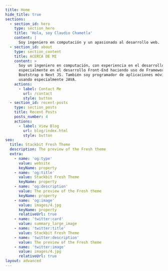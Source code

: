 ```yaml
---
title: Home
hide_title: true
sections:
  - section_id: hero
    type: section_hero
    title: 'Hola, soy Claudio Chametla'
    content: |
      Soy ingeniero en computación y un apasionado al desarrollo web.
  - section_id: about
    type: section_content
    title: ACERCA DE MI
    content: >
      Soy un ingeniero en computación, con experiencia en el desarrollo web,
      especialmente en el desarrollo Front-End haciendo uso de Frameworks como
      Bootstrap o Next JS. También soy programador de aplicaciones móviles
      usando especialmente JAVA.
    actions:
      - label: Contact Me
        url: /contact
        style: button
  - section_id: recent-posts
    type: section_posts
    title: Recent Posts
    posts_number: 4
    actions:
      - label: View Blog
        url: blog/index.html
        style: button
seo:
  title: Stackbit Fresh Theme
  description: The preview of the Fresh theme
  extra:
    - name: 'og:type'
      value: website
      keyName: property
    - name: 'og:title'
      value: Stackbit Fresh Theme
      keyName: property
    - name: 'og:description'
      value: The preview of the Fresh theme
      keyName: property
    - name: 'og:image'
      value: images/4.jpg
      keyName: property
      relativeUrl: true
    - name: 'twitter:card'
      value: summary_large_image
    - name: 'twitter:title'
      value: Stackbit Fresh Theme
    - name: 'twitter:description'
      value: The preview of the Fresh theme
    - name: 'twitter:image'
      value: images/4.jpg
      relativeUrl: true
layout: advanced
---
```


